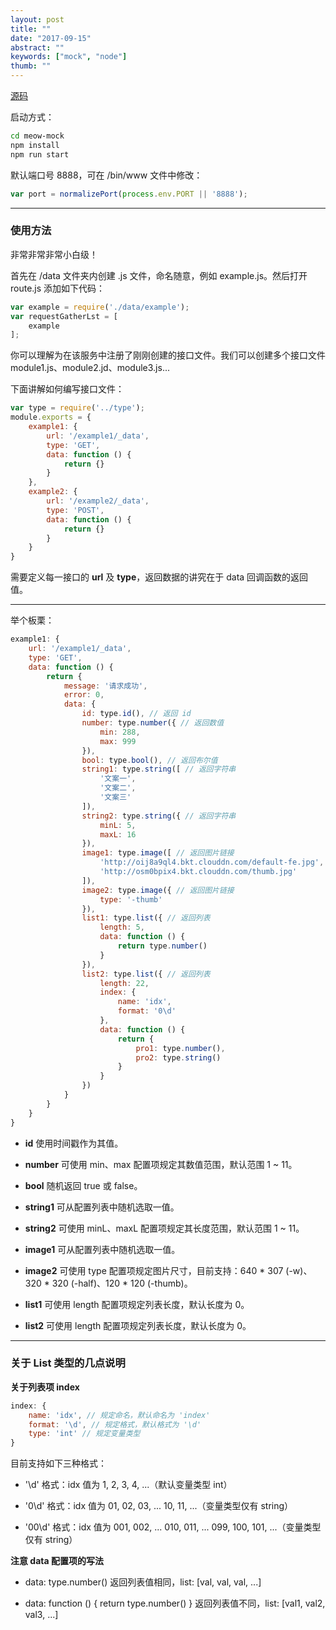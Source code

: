 ```yaml
---
layout: post
title: ""
date: "2017-09-15"
abstract: ""
keywords: ["mock", "node"]
thumb: ""
---
```


[源码](https://github.com/sunmengyuan/note/tree/master/node/mock)

启动方式：

```bash
cd meow-mock
npm install
npm run start
```

默认端口号 8888，可在 /bin/www 文件中修改：

```js
var port = normalizePort(process.env.PORT || '8888');
```

*****

### 使用方法

非常非常非常小白级！

首先在 /data 文件夹内创建 .js 文件，命名随意，例如 example.js。然后打开 route.js 添加如下代码：

```js
var example = require('./data/example');
var requestGatherLst = [
    example
];
```

你可以理解为在该服务中注册了刚刚创建的接口文件。我们可以创建多个接口文件 module1.js、module2.jd、module3.js... 

下面讲解如何编写接口文件：

```js
var type = require('../type');
module.exports = {
    example1: {
        url: '/example1/_data',
        type: 'GET',
        data: function () {
            return {}
        }
    },
    example2: {
        url: '/example2/_data',
        type: 'POST',
        data: function () {
            return {}
        }
    }
}
```

需要定义每一接口的 __url__ 及 __type__，返回数据的讲究在于 data 回调函数的返回值。

*****

举个板栗：

```js
example1: {
    url: '/example1/_data',
    type: 'GET',
    data: function () {
        return {
            message: '请求成功',
            error: 0,
            data: {
                id: type.id(), // 返回 id
                number: type.number({ // 返回数值
                    min: 288,
                    max: 999
                }),
                bool: type.bool(), // 返回布尔值
                string1: type.string([ // 返回字符串
                    '文案一',
                    '文案二',
                    '文案三'
                ]),
                string2: type.string({ // 返回字符串
                    minL: 5,
                    maxL: 16
                }),
                image1: type.image([ // 返回图片链接
                    'http://oij8a9ql4.bkt.clouddn.com/default-fe.jpg',
                    'http://osm0bpix4.bkt.clouddn.com/thumb.jpg'
                ]),
                image2: type.image({ // 返回图片链接
                    type: '-thumb'
                }),
                list1: type.list({ // 返回列表
                    length: 5,
                    data: function () {
                        return type.number()
                    }
                }),
                list2: type.list({ // 返回列表
                    length: 22,
                    index: {
                        name: 'idx',
                        format: '0\d'
                    },
                    data: function () {
                        return {
                            pro1: type.number(),
                            pro2: type.string()
                        }
                    }
                })
            }
        }
    }
}
```

+ __id__ 使用时间戳作为其值。

+ __number__ 可使用 min、max 配置项规定其数值范围，默认范围 1 ~ 11。

+ __bool__ 随机返回 true 或 false。

+ __string1__ 可从配置列表中随机选取一值。

+ __string2__ 可使用 minL、maxL 配置项规定其长度范围，默认范围 1 ~ 11。

+ __image1__ 可从配置列表中随机选取一值。

+ __image2__ 可使用 type 配置项规定图片尺寸，目前支持：640 * 307 (-w)、320 * 320 (-half)、120 * 120 (-thumb)。

+ __list1__ 可使用 length 配置项规定列表长度，默认长度为 0。

+ __list2__ 可使用 length 配置项规定列表长度，默认长度为 0。

*****

### 关于 List 类型的几点说明

__关于列表项 index__

```js
index: {
    name: 'idx', // 规定命名，默认命名为 'index'
    format: '\d', // 规定格式，默认格式为 '\d'
    type: 'int' // 规定变量类型
}
```

目前支持如下三种格式：

+ '\d' 格式：idx 值为 1, 2, 3, 4, ...（默认变量类型 int）

+ '0\d' 格式：idx 值为 01, 02, 03, ... 10, 11, ...（变量类型仅有 string）

+ '00\d' 格式：idx 值为 001, 002, ... 010, 011, ... 099, 100, 101, ...（变量类型仅有 string）

__注意 data 配置项的写法__

+ data: type.number() 返回列表值相同，list: [val, val, val, ...]

+ data: function () { return type.number() } 返回列表值不同，list: [val1, val2, val3, ...]



